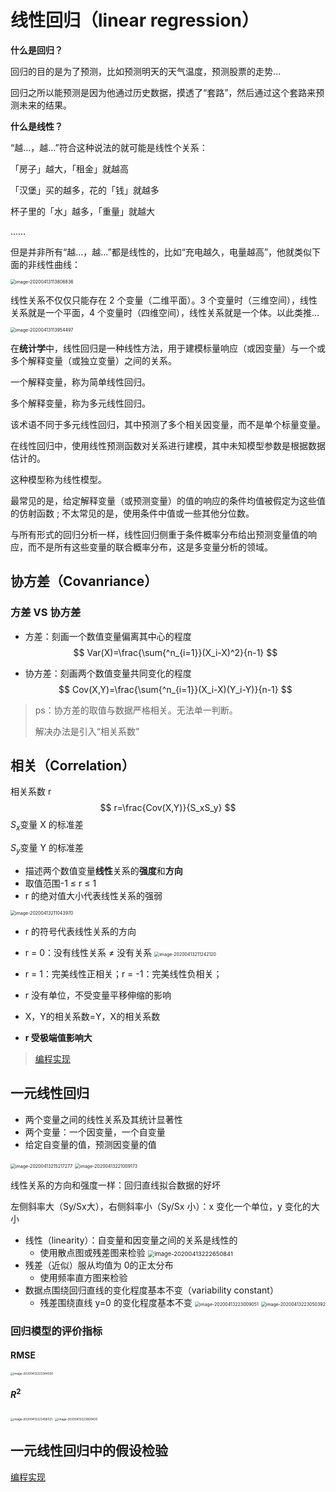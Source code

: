 # 线性回归（linear regression）

**什么是回归？**

回归的目的是为了预测，比如预测明天的天气温度，预测股票的走势…

回归之所以能预测是因为他通过历史数据，摸透了“套路”，然后通过这个套路来预测未来的结果。

**什么是线性？**

“越…，越…”符合这种说法的就可能是线性个关系：

「房子」越大，「租金」就越高

「汉堡」买的越多，花的「钱」就越多

杯子里的「水」越多，「重量」就越大

……

但是并非所有“越…，越…”都是线性的，比如“充电越久，电量越高”，他就类似下面的非线性曲线：

<img src="http://img.elixir-zh.cn/uPic/image-20200413113806836.png" alt="image-20200413113806836" style="zoom:50%;" />

线性关系不仅仅只能存在 2 个变量（二维平面）。3 个变量时（三维空间），线性关系就是一个平面，4 个变量时（四维空间），线性关系就是一个体。以此类推…

<img src="http://img.elixir-zh.cn/uPic/image-20200413113954497.png" alt="image-20200413113954497" style="zoom:50%;" />



在**统计学**中，线性回归是一种线性方法，用于建模标量响应（或因变量）与一个或多个解释变量（或独立变量）之间的关系。

一个解释变量，称为简单线性回归。

多个解释变量，称为多元线性回归。

该术语不同于多元线性回归，其中预测了多个相关因变量，而不是单个标量变量。

在线性回归中，使用线性预测函数对关系进行建模，其中未知模型参数是根据数据估计的。

这种模型称为线性模型。

最常见的是，给定解释变量（或预测变量）的值的响应的条件均值被假定为这些值的仿射函数 ; 不太常见的是，使用条件中值或一些其他分位数。

与所有形式的回归分析一样，线性回归侧重于条件概率分布给出预测变量值的响应，而不是所有这些变量的联合概率分布，这是多变量分析的领域。



## 协方差（Covanriance）

### 方差 VS 协方差

- 方差：刻画一个数值变量偏离其中心的程度
  $$
  Var(X)=\frac{\sum{^n_{i=1}}(X_i-X)^2}{n-1}
  $$
  

- 协方差：刻画两个数值变量共同变化的程度
  $$
  Cov(X,Y)=\frac{\sum{^n_{i=1}}(X_i-X)(Y_i-Y)}{n-1}
  $$

> ps：协方差的取值与数据严格相关。无法单一判断。
>
> 解决办法是引入“相关系数”





## 相关（Correlation）

相关系数 r
$$
r=\frac{Cov(X,Y)}{S_xS_y}
$$
$S_x$变量 X 的标准差

$S_y$变量 Y 的标准差

- 描述两个数值变量**线性**关系的**强度**和**方向**
- 取值范围-1 ≤ r ≤ 1
- r 的绝对值大小代表线性关系的强弱

<img src="http://img.elixir-zh.cn/uPic/image-20200413211043970.png" alt="image-20200413211043970" style="zoom:50%;" />

- r 的符号代表线性关系的方向
- r = 0：没有线性关系 ≠ 没有关系
  <img src="http://img.elixir-zh.cn/uPic/image-20200413211242120.png" alt="image-20200413211242120" style="zoom:50%;" />

- r = 1：完美线性正相关；r = -1：完美线性负相关；
- r 没有单位，不受变量平移伸缩的影响
- X，Y的相关系数=Y，X的相关系数
- **r 受极端值影响大**

> [编程实现](https://github.com/Terry-bear/algorithm-100/blob/master/statistics/stats/descriptive_stats.py)



## 一元线性回归

- 两个变量之间的线性关系及其统计显著性
- 两个变量：一个因变量，一个自变量
- 给定自变量的值，预测因变量的值

<img src="http://img.elixir-zh.cn/uPic/image-20200413215217277.png" alt="image-20200413215217277" style="zoom:50%;" />

<img src="http://img.elixir-zh.cn/uPic/image-20200413221009173.png" alt="image-20200413221009173" style="zoom:50%;" />

线性关系的方向和强度一样：回归直线拟合数据的好坏

左侧斜率大（Sy/Sx大），右侧斜率小（Sy/Sx 小）：x 变化一个单位，y 变化的大小



- 线性（linearity）：自变量和因变量之间的关系是线性的
  - 使用散点图或残差图来检验
    <img src="http://img.elixir-zh.cn/uPic/image-20200413222650841.png" alt="image-20200413222650841" style="zoom: 67%;" />
- 残差（近似）服从均值为 0的正太分布
  - 使用频率直方图来检验
- 数据点围绕回归直线的变化程度基本不变（variability constant）
  - 残差围绕直线 y=0 的变化程度基本不变
    <img src="http://img.elixir-zh.cn/uPic/image-20200413223009051.png" alt="image-20200413223009051" style="zoom:50%;" />
    <img src="http://img.elixir-zh.cn/uPic/image-20200413223050392.png" alt="image-20200413223050392" style="zoom:50%;" />

### 回归模型的评价指标

#### RMSE

<img src="http://img.elixir-zh.cn/uPic/image-20200413223344550.png" alt="image-20200413223344550" style="zoom:33%;" />

#### $R^2$

<img src="http://img.elixir-zh.cn/uPic/image-20200413223456021.png" alt="image-20200413223456021" style="zoom:33%;" />

<img src="http://img.elixir-zh.cn/uPic/image-20200413223800430.png" alt="image-20200413223800430" style="zoom:33%;" />



## 一元线性回归中的假设检验

[编程实现](https://github.com/Terry-bear/algorithm-100/blob/master/statistics/stats/descriptive_stats.py)

